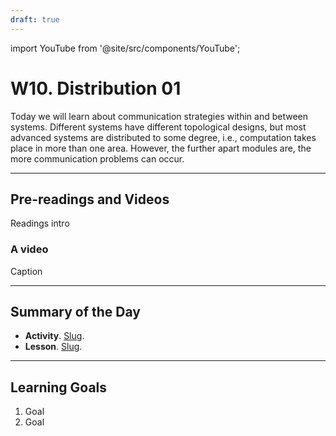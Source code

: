 ```yaml
---
draft: true
---
```


import YouTube from '@site/src/components/YouTube';


# W10. Distribution 01
Today we will learn about communication strategies within and between systems. Different systems have different topological designs, but most advanced systems are distributed to some degree, i.e., computation takes place in more than one area. However, the further apart modules are, the more communication problems can occur. 

---
## Pre-readings and Videos
Readings intro

### A video
<YouTube id="id" />
Caption


---
## Summary of the Day

- **Activity**. [Slug](/teaching/activities/LINK.md).
- **Lesson**. [Slug](/teaching/lessons/LINK.md).

---
## Learning Goals
1. Goal
2. Goal
